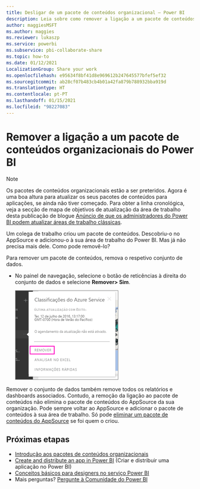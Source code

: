 ```yaml
---
title: Desligar de um pacote de conteúdos organizacional – Power BI
description: Leia sobre como remover a ligação a um pacote de conteúdos organizacional, eliminando o conjunto de dados no Power BI.
author: maggiesMSFT
ms.author: maggies
ms.reviewer: lukaszp
ms.service: powerbi
ms.subservice: pbi-collaborate-share
ms.topic: how-to
ms.date: 01/12/2021
LocalizationGroup: Share your work
ms.openlocfilehash: e95634f8bf41d8e969612b247645577bfef5ef32
ms.sourcegitcommit: ab28cf07b483cb4b01a42fa879b788932bba919d
ms.translationtype: HT
ms.contentlocale: pt-PT
ms.lasthandoff: 01/15/2021
ms.locfileid: "98227083"
---
```

# <a name="remove-your-connection-to-a-power-bi-organizational-content-pack"></a>Remover a ligação a um pacote de conteúdos organizacionais do Power BI

> [!NOTE]
> Os pacotes de conteúdos organizacionais estão a ser preteridos. Agora é uma boa altura para atualizar os seus pacotes de conteúdos para aplicações, se ainda não tiver começado. Para obter a linha cronológica, veja a secção de mapa de objetivos de atualização da área de trabalho desta publicação de blogue [Anúncio de que os administradores do Power BI podem atualizar áreas de trabalho clássicas](https://powerbi.microsoft.com/blog/announcing-power-bi-admins-can-upgrade-classic-workspaces-and-roadmap-update/).
> 

Um colega de trabalho criou um pacote de conteúdos. Descobriu-o no AppSource e adicionou-o à sua área de trabalho do Power BI. Mas já não precisa mais dele.  Como pode removê-lo?

Para remover um pacote de conteúdos, remova o respetivo conjunto de dados.  

* No painel de navegação, selecione o botão de reticências à direita do conjunto de dados e selecione **Remover\> Sim**.  
  
  ![Remover pacote de conteúdos](media/service-organizational-content-pack-disconnect/power-bi-remove-organizational-content-pack-dataset.png)

Remover o conjunto de dados também remove todos os relatórios e dashboards associados. Contudo, a remoção da ligação ao pacote de conteúdos não elimina o pacote de conteúdos do AppSource da sua organização.  Pode sempre voltar ao AppSource e adicionar o pacote de conteúdos à sua área de trabalho. Só pode [eliminar um pacote de conteúdos do AppSource](service-organizational-content-pack-manage-update-delete.md) se foi quem o criou.

## <a name="next-steps"></a>Próximas etapas
* [Introdução aos pacotes de conteúdos organizacionais](service-organizational-content-pack-introduction.md) 
* [Create and distribute an app in Power BI](service-create-distribute-apps.md) (Criar e distribuir uma aplicação no Power BI) 
* [Conceitos básicos para designers no serviço Power BI](../fundamentals/service-basic-concepts.md)  
* Mais perguntas? [Pergunte à Comunidade do Power BI](https://community.powerbi.com/)
